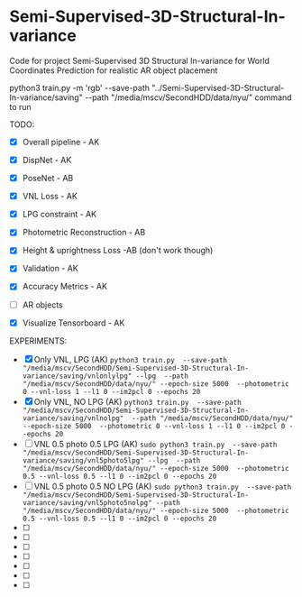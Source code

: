 # Semi-Supervised-3D-Structural-In-variance

Code for project 
Semi-Supervised 3D Structural In-variance for World Coordinates Prediction for realistic AR object placement

python3 train.py -m 'rgb' --save-path "../Semi-Supervised-3D-Structural-In-variance/saving" --path "/media/mscv/SecondHDD/data/nyu/"
command to run

TODO:

- [x] Overall pipeline - AK
- [x] DispNet - AK
- [X] PoseNet - AB
- [x] VNL Loss - AK
- [x] LPG constraint - AK
- [x] Photometric Reconstruction - AB
- [x] Height & uprightness Loss -AB (don't work though)
- [x] Validation - AK
- [x] Accuracy Metrics - AK
- [ ] AR objects
- [X] Visualize Tensorboard - AK


EXPERIMENTS:

- [x] Only VNL, LPG (AK) 
      ``` python3 train.py  --save-path "/media/mscv/SecondHDD/Semi-Supervised-3D-Structural-In-variance/saving/vnlonlylpg" --lpg  --path "/media/mscv/SecondHDD/data/nyu/" --epoch-size 5000  --photometric 0 --vnl-loss 1 --l1 0 --im2pcl 0 --epochs 20 ```
- [x]  Only VNL,  NO LPG (AK) 
      ```python3 train.py  --save-path "/media/mscv/SecondHDD/Semi-Supervised-3D-Structural-In-variance/saving/vnlnolpg"  --path "/media/mscv/SecondHDD/data/nyu/" --epoch-size 5000  --photometric 0 --vnl-loss 1 --l1 0 --im2pcl 0 --epochs 20 ```
- [ ] VNL 0.5 photo 0.5 LPG (AK) 
      ```sudo python3 train.py  --save-path "/media/mscv/SecondHDD/Semi-Supervised-3D-Structural-In-variance/saving/vnl5photo5lpg" --lpg  --path "/media/mscv/SecondHDD/data/nyu/" --epoch-size 5000  --photometric 0.5 --vnl-loss 0.5 --l1 0 --im2pcl 0 --epochs 20```
- [ ] VNL 0.5 photo 0.5  NO LPG (AK) 
      ```sudo python3 train.py  --save-path "/media/mscv/SecondHDD/Semi-Supervised-3D-Structural-In-variance/saving/vnl5photo5nolpg" --path "/media/mscv/SecondHDD/data/nyu/" --epoch-size 5000  --photometric 0.5 --vnl-loss 0.5 --l1 0 --im2pcl 0 --epochs 20```
- [ ] 
- [ ] 
- [ ] 
- [ ]
- [ ] 
- [ ] 
- [ ] 

